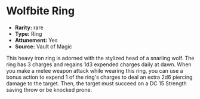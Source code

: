 
# Wolfbite Ring

* **Rarity:** rare
* **Type:** Ring
* **Attunement:** Yes
* **Source:** Vault of Magic


This heavy iron ring is adorned with the stylized head of a snarling wolf. The ring has 3 charges and regains 1d3 expended charges daily at dawn. When you make a melee weapon attack while wearing this ring, you can use a bonus action to expend 1 of the ring's charges to deal an extra 2d6 piercing damage to the target. Then, the target must succeed on a DC 15 Strength saving throw or be knocked prone.

